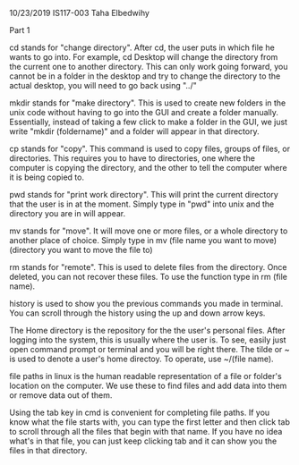 10/23/2019
IS117-003
Taha Elbedwihy 

Part 1 

cd stands for "change directory". After cd, the user puts in which file he wants to go into. For example, cd Desktop will change the directory from the current one to another directory. This can only work going forward, you cannot be in a folder in the desktop and try to change the directory to the actual desktop, you will need to go back using "../"

mkdir stands for "make directory". This is used to create new folders in the unix code without having to go into the GUI and create a folder manually. Essentially, instead of taking a few click to make a folder in the GUI, we just write "mkdir (foldername)" and a folder will appear in that directory.

cp stands for "copy". This command is used to copy files, groups of files, or directories. This requires you to have to directories, one where the computer is copying the directory, and the other to tell the computer where it is being copied to. 

pwd stands for "print work directory". This will print the current directory that the user is in at the moment. Simply type in "pwd" into unix and the directory you are in will appear. 

mv stands for "move". It will move one or more files, or a whole directory to another place of choice. Simply type in mv (file name you want to move) (directory you want to move the file to)

rm stands for "remote". This is used to delete files from the directory. Once deleted, you can not recover these files. To use the function type in rm (file name). 

history is used to show you the previous commands you made in terminal. You can scroll through the history using the up and down arrow keys. 

The Home directory is the repository for the the user's personal files. After logging into the system, this is usually where the user is. To see, easily just open command prompt or terminal and you will be right there. The tilde or ~ is used to denote a user's home directoy. To operate, use ~/(file name).

file paths in linux is the human readable representation of a file or folder's location on the computer. We use these to find files and add data into them or remove data out of them. 

Using the tab key in cmd is convenient for completing file paths. If you know what the file starts with, you can type the first letter and then click tab to scroll through all the files that begin with that name. If you have no idea what's in that file, you can just keep clicking tab and it can show you the files in that directory. 
